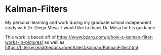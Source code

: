 # Kalman-Filters
My personal learning and work during my graduate school independent study with Dr. Diego Mesa. I would like to thank Dr. Mesa for his guidance.


This work is based off of https://www.bzarg.com/p/how-a-kalman-filter-works-in-pictures/
as well as https://filterpy.readthedocs.io/en/latest/kalman/KalmanFilter.html
